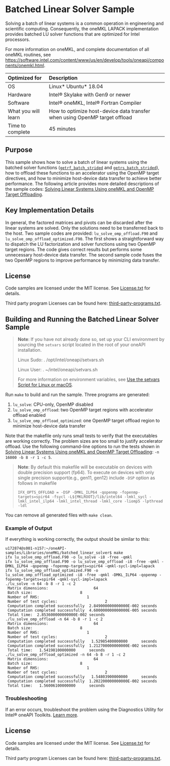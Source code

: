# Batched Linear Solver Sample
Solving a batch of linear systems is a common operation in engineering and scientific computing.
Consequently, the oneMKL LAPACK implementation provides batched LU solver functions that are optimized
for Intel processors.

For more information on oneMKL, and complete documentation of all oneMKL routines, see https://software.intel.com/content/www/us/en/develop/tools/oneapi/components/onemkl.html.

| Optimized for       | Description
|:---                 |:---
| OS                  | Linux* Ubuntu* 18.04
| Hardware            | Intel&reg; Skylake with Gen9 or newer
| Software            | Intel&reg; oneMKL, Intel&reg; Fortran Compiler
| What you will learn | How to optimize host-device data transfer when using OpenMP target offload
| Time to complete    | 45 minutes

## Purpose
This sample shows how to solve a batch of linear systems using the batched solver functions
([``getrf_batch_strided``](https://www.intel.com/content/www/us/en/docs/onemkl/developer-reference-fortran/2023-1/getrf-batch-strided.html) and [``getrs_batch_strided``](https://www.intel.com/content/www/us/en/docs/onemkl/developer-reference-fortran/2023-1/getrs-batch-strided.html)), how to offload these functions to an accelerator using the OpenMP target directives, and how to minimize host-device data transfer to achieve better performance. The following article provides more detailed descriptions of the sample codes: [Solving Linear Systems Using oneMKL and OpenMP Target Offloading](https://www.intel.com/content/www/us/en/developer/articles/technical/solve-linear-systems-onemkl-openmp-target-offload.html).

## Key Implementation Details
In general, the factored matrices and pivots can be discarded after the linear systems are solved. Only the solutions
need to be transferred back to the host. Two sample codes are provided: `lu_solve_omp_offload.F90` and
`lu_solve_omp_offload_optimized.F90`. The first shows a straightforward way to
dispatch the LU factorization and solver functions using two OpenMP target regions. The code gives correct results
but performs some unnecessary host-device data transfer. The second sample code fuses the two OpenMP regions to
improve performance by minimizing data transfer.

## License
Code samples are licensed under the MIT license. See [License.txt](https://github.com/oneapi-src/oneAPI-samples/blob/master/License.txt) for details.

Third party program Licenses can be found here: [third-party-programs.txt](https://github.com/oneapi-src/oneAPI-samples/blob/master/third-party-programs.txt).

## Building and Running the Batched Linear Solver Sample
> **Note**: If you have not already done so, set up your CLI
> environment by sourcing  the `setvars` script located in
> the root of your oneAPI installation.
>
> Linux Sudo: . /opt/intel/oneapi/setvars.sh
>
> Linux User: . ~/intel/oneapi/setvars.sh
>
>For more information on environment variables, see [Use the setvars Script for Linux or macOS](https://www.intel.com/content/www/us/en/develop/documentation/oneapi-programming-guide/top/oneapi-development-environment-setup/use-the-setvars-script-with-linux-or-macos.html).

Run `make` to build and run the sample. Three programs are generated: 

1. `lu_solve`: CPU-only, OpenMP disabled
2. `lu_solve_omp_offload`: two OpenMP target regions with accelerator offload enabled
3. `lu_solve_omp_offload_optimized`: one OpenMP target offload region to minimize host-device data transfer

Note that the makefile only runs small tests to verify that the executables are working correctly. The problem sizes are too small to justify accelerator offload. Use the following command-line options to run the tests shown in [Solving Linear Systems Using oneMKL and OpenMP Target Offloading](https://www.intel.com/content/www/us/en/developer/articles/technical/solve-linear-systems-onemkl-openmp-target-offload.html): `-n 16000 -b 8 -r 1 -c 5`.

> **Note**: By default this makefile will be executable on devices with double precision support (fp64).
> To execute on devices with only single precision support(e.g., gen11, gen12) include `-DSP` option as follows in makefile
>
> ```
> IFX_OPTS_OFFLOAD = -DSP -DMKL_ILP64 -qopenmp -fopenmp-targets=spir64 -fsycl -L${MKLROOT}/lib/intel64 -lmkl_sycl -  
>lmkl_intel_ilp64 -lmkl_intel_thread -lmkl_core -liomp5 -lpthread -ldl
> ```
>

You can remove all generated files with `make clean`.

### Example of Output
If everything is working correctly, the output should be similar to this:
```
u172874@s001-n157:~/oneAPI-samples/Libraries/oneMKL/batched_linear_solver$ make
ifx lu_solve_omp_offload.F90 -o lu_solve -i8 -free -qmkl
ifx lu_solve_omp_offload.F90 -o lu_solve_omp_offload -i8 -free -qmkl -DMKL_ILP64 -qopenmp -fopenmp-targets=spir64 -qmkl-sycl-impl=lapack
ifx lu_solve_omp_offload_optimized.F90 -o lu_solve_omp_offload_optimized -i8 -free -qmkl -DMKL_ILP64 -qopenmp -fopenmp-targets=spir64 -qmkl-sycl-impl=lapack
./lu_solve -n 64 -b 8 -r 1 -c 2
 Matrix dimensions:                    64
 Batch size:                     8
 Number of RHS:                     1
 Number of test cycles:                     2
 Computation completed successfully  2.849000000000000E-002 seconds
 Computation completed successfully  4.600000000000000E-005 seconds
 Total time:  2.853600000000000E-002 seconds
./lu_solve_omp_offload -n 64 -b 8 -r 1 -c 2
 Matrix dimensions:                    64
 Batch size:                     8
 Number of RHS:                     1
 Number of test cycles:                     2
 Computation completed successfully   1.52985400000000      seconds
 Computation completed successfully  1.212700000000000E-002 seconds
 Total time:   1.54198100000000      seconds
./lu_solve_omp_offload_optimized -n 64 -b 8 -r 1 -c 2
 Matrix dimensions:                    64
 Batch size:                     8
 Number of RHS:                     1
 Number of test cycles:                     2
 Computation completed successfully   1.54803900000000      seconds
 Computation completed successfully  1.202200000000000E-002 seconds
 Total time:   1.56006100000000      seconds
```

### Troubleshooting
If an error occurs, troubleshoot the problem using the Diagnostics Utility for Intel® oneAPI Toolkits.
[Learn more](https://www.intel.com/content/www/us/en/docs/oneapi/user-guide-diagnostic-utility/current/overview.html).

## License

Code samples are licensed under the MIT license. See
[License.txt](License.txt) for details.

Third party program Licenses can be found here: [third-party-programs.txt](third-party-programs.txt).
